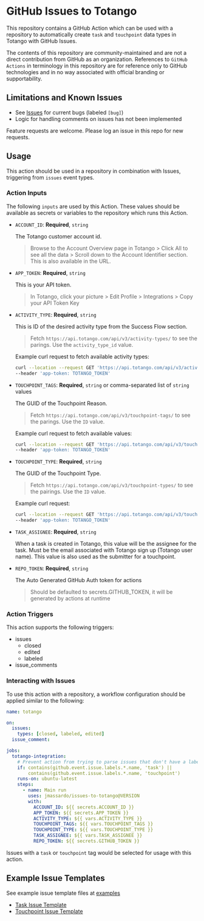 # GitHub Issues to Totango

This repository contains a GitHub Action which can be used with a repository to automatically create `task` and `touchpoint` data types in Totango with GitHub Issues.

The contents of this repository are community-maintained and are not a direct contribution from GitHub as an organization.  References to `GitHub Actions` in terminology in this repository are for reference only to GitHub technologies and in no way associated with official branding or supportability.

## Limitations and Known Issues

* See [Issues](https://github.com/jmassardo/issues-to-totango/issues) for current bugs (labeled `[bug]`)
* Logic for handling comments on issues has not been implemented

Feature requests are welcome. Please log an issue in this repo for new requests.

## Usage

This action should be used in a repository in combination with Issues, triggering from `issues` event types.

### Action Inputs

The following `inputs` are used by this Action.  These values should be available as secrets or variables to the repository which runs this Action.

* `ACCOUNT_ID`: **Required**, `string`

  The Totango customer account id.

  > Browse to the Account Overview page in Totango > Click All to see all the data > Scroll down to the Account Identifier section. This is also available in the URL.

* `APP_TOKEN`: **Required**, `string`

  This is your API token.

  > In Totango, click your picture > Edit Profile > Integrations > Copy your API Token Key

* `ACTIVITY_TYPE`: **Required**, `string`

  This is ID of the desired activity type from the Success Flow section.

  > Fetch `https://api.totango.com/api/v3/activity-types/` to see the parings. Use the `activity_type_id` value.

  Example curl request to fetch available activity types:

  ```sh
  curl --location --request GET 'https://api.totango.com/api/v3/activity-types/' \
  --header 'app-token: TOTANGO_TOKEN'
  ```

* `TOUCHPOINT_TAGS`: **Required**, `string` or comma-separated list of `string` values

  The GUID of the Touchpoint Reason.

  > Fetch `https://api.totango.com/api/v3/touchpoint-tags/` to see the parings. Use the `ID` value.

  Example curl request to fetch available values:

  ```sh
  curl --location --request GET 'https://api.totango.com/api/v3/touchpoint-tags/' \
  --header 'app-token: TOTANGO_TOKEN'
  ```

* `TOUCHPOINT_TYPE`: **Required**, `string`

  The GUID of the Touchpoint Type.

  > Fetch `https://api.totango.com/api/v3/touchpoint-types/` to see the pairings. Use the `ID` value.

  Example curl request:

  ```sh
  curl --location --request GET 'https://api.totango.com/api/v3/touchpoint-types/' \
  --header 'app-token: TOTANGO_TOKEN'
  ```

* `TASK_ASSIGNEE`: **Required**, `string`

  When a task is created in Totango, this value will be the assignee for the task. Must be the email associated with Totango sign up (Totango user name). This value is also used as the submitter for a touchpoint.

* `REPO_TOKEN`: **Required**, `string`

  The Auto Generated GitHub Auth token for actions

  > Should be defaulted to secrets.GITHUB_TOKEN, it will be generated by actions at runtime

### Action Triggers

This action supports the following triggers:

* issues
  * closed
  * edited
  * labeled
* issue_comments

### Interacting with Issues

To use this action with a repository, a workflow configuration should be applied similar to the following:

```yaml
name: totango

on:
  issues:
    types: [closed, labeled, edited]
  issue_comment:

jobs:
  totango-integration:
    # Prevent action from trying to parse issues that don't have a label which this action supports
    if: contains(github.event.issue.labels.*.name, 'task') ||
        contains(github.event.issue.labels.*.name, 'touchpoint')
    runs-on: ubuntu-latest
    steps:
      - name: Main run
        uses: jmassardo/issues-to-totango@VERSION
        with:
          ACCOUNT_ID: ${{ secrets.ACCOUNT_ID }}
          APP_TOKEN: ${{ secrets.APP_TOKEN }}
          ACTIVITY_TYPE: ${{ vars.ACTIVITY_TYPE }}
          TOUCHPOINT_TAGS: ${{ vars.TOUCHPOINT_TAGS }}
          TOUCHPOINT_TYPE: ${{ vars.TOUCHPOINT_TYPE }}
          TASK_ASSIGNEE: ${{ vars.TASK_ASSIGNEE }}
          REPO_TOKEN: ${{ secrets.GITHUB_TOKEN }}

```

Issues with a `task` or `touchpoint` tag would be selected for usage with this action.

## Example Issue Templates

See example issue template files at [examples](./examples/)

* [Task Issue Template](./examples/task_issue_template_example.md)
* [Touchpoint Issue Template](./examples/touchpoint_issue_example.md)
